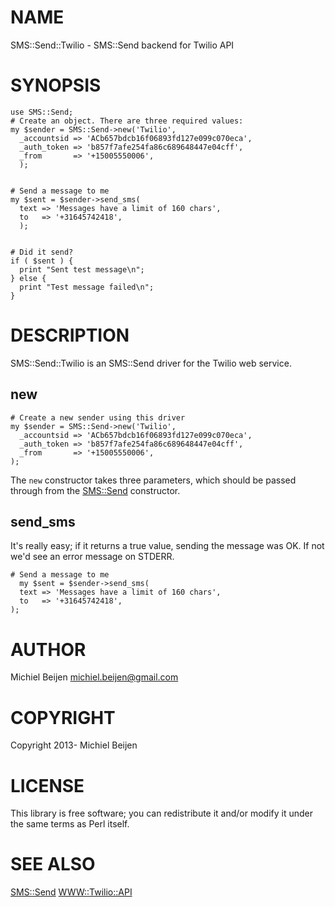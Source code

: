 # NAME

SMS::Send::Twilio - SMS::Send backend for Twilio API

# SYNOPSIS

    use SMS::Send;
    # Create an object. There are three required values:
    my $sender = SMS::Send->new('Twilio',
      _accountsid => 'ACb657bdcb16f06893fd127e099c070eca',
      _auth_token => 'b857f7afe254fa86c689648447e04cff',
      _from       => '+15005550006',
      );
    

    # Send a message to me
    my $sent = $sender->send_sms(
      text => 'Messages have a limit of 160 chars',
      to   => '+31645742418',
      );
    

    # Did it send?
    if ( $sent ) {
      print "Sent test message\n";
    } else {
      print "Test message failed\n";
    }

# DESCRIPTION

SMS::Send::Twilio is an SMS::Send driver for the Twilio web service.

## new

    # Create a new sender using this driver
    my $sender = SMS::Send->new('Twilio',
      _accountsid => 'ACb657bdcb16f06893fd127e099c070eca',
      _auth_token => 'b857f7afe254fa86c689648447e04cff',
      _from       => '+15005550006',
    );

The `new` constructor takes three parameters, which should be passed
through from the [SMS::Send](http://search.cpan.org/perldoc?SMS::Send) constructor.

## send\_sms

It's really easy; if it returns a true value, sending the message was OK.
If not we'd see an error message on STDERR.

    # Send a message to me
      my $sent = $sender->send_sms(
      text => 'Messages have a limit of 160 chars',
      to   => '+31645742418',
    );

# AUTHOR

Michiel Beijen <michiel.beijen@gmail.com>

# COPYRIGHT

Copyright 2013- Michiel Beijen

# LICENSE

This library is free software; you can redistribute it and/or modify
it under the same terms as Perl itself.

# SEE ALSO

[SMS::Send](http://search.cpan.org/perldoc?SMS::Send)
[WWW::Twilio::API](http://search.cpan.org/perldoc?WWW::Twilio::API)
